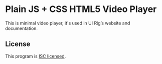 # Plain JS + CSS HTML5 Video Player
This is minimal video player, it's used in UI Rig’s website and documentation.

## License
This program is [ISC licensed](../LICENSE).
